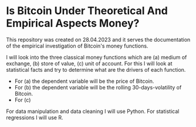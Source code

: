 # Is Bitcoin Under Theoretical And Empirical Aspects Money?

This repository was created on 28.04.2023 and it serves the documentation of the empirical investigation of Bitcoin's money functions.

I will look into the three classical money functions which are (a) medium of exchange, (b) store of value, (c) unit of account.
For this I will look at statistical facts and try to determine what are the drivers of each function. 
- For (a) the dependent variable will be the price of Bitcoin. 
- For (b) the dependent variable will be the rolling 30-days-volatility of Bitcoin.
- For (c)

For data manipulation and data cleaning I will use Python. For statistical regressions I will use R.
